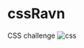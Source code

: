 # cssRavn
CSS challenge
![css](https://user-images.githubusercontent.com/20331169/126187504-98dc654b-f506-4391-8aba-b610ac3869d9.png)

